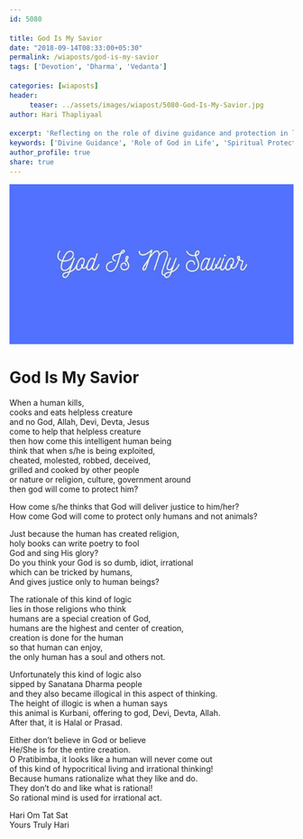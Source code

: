 ```yaml
--- 
id: 5080

title: God Is My Savior
date: "2018-09-14T08:33:00+05:30"
permalink: /wiaposts/god-is-my-savior
tags: ['Devotion', 'Dharma', 'Vedanta']    

categories: [wiaposts] 
header:
     teaser: ../assets/images/wiapost/5080-God-Is-My-Savior.jpg
author: Hari Thapliyaal 

excerpt: 'Reflecting on the role of divine guidance and protection in life.' 
keywords: ['Divine Guidance', 'Role of God in Life', 'Spiritual Protection', 'Dharma and Vedanta']
author_profile: true 
share: true 
---
```


![God Is My Savior](../assets/images/wiapost/5080-God-Is-My-Savior.jpg)     
   
# God Is My Savior   
       
When a human kills,    
cooks and eats helpless creature    
and no God, Allah, Devi, Devta, Jesus    
come to help that helpless creature    
then how come this intelligent human being    
think that when s/he is being exploited,    
cheated, molested, robbed, deceived,    
grilled and cooked by other people    
or nature or religion, culture, government around    
then god will come to protect him?    
    
How come s/he thinks that God will deliver justice to him/her?    
How come God will come to protect only humans and not animals?    
    
Just because the human has created religion,    
holy books can write poetry to fool    
God and sing His glory?    
Do you think your God is so dumb, idiot, irrational    
which can be tricked by humans,    
And gives justice only to human beings?    
    
The rationale of this kind of logic    
lies in those religions who think    
humans are a special creation of God,    
humans are the highest and center of creation,    
creation is done for the human    
so that human can enjoy,    
the only human has a soul and others not.    
    
Unfortunately this kind of logic also    
sipped by Sanatana Dharma people    
and they also became illogical in this aspect of thinking.    
The height of illogic is when a human says    
this animal is Kurbani, offering to god, Devi, Devta, Allah.    
After that, it is Halal or Prasad.    
    
Either don’t believe in God or believe    
He/She is for the entire creation.    
O Pratibimba, it looks like a human will never come out    
of this kind of hypocritical living and irrational thinking!    
Because humans rationalize what they like and do.    
They don’t do and like what is rational!    
So rational mind is used for irrational act.    
    
Hari Om Tat Sat    
Yours Truly Hari    
